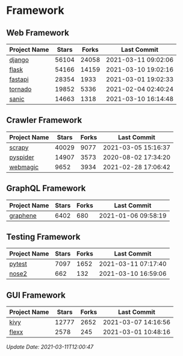 # Framework

## Web Framework
| Project Name | Stars | Forks | Last Commit |
| ------------ | ----- | ----- | ----------- |
| [django](https://github.com/django/django) | 56104 | 24058 | 2021-03-11 09:02:06 |
| [flask](https://github.com/pallets/flask) | 54166 | 14159 | 2021-03-10 19:02:16 |
| [fastapi](https://github.com/tiangolo/fastapi) | 28354 | 1933 | 2021-03-01 19:02:33 |
| [tornado](https://github.com/tornadoweb/tornado) | 19852 | 5336 | 2021-02-04 02:40:24 |
| [sanic](https://github.com/sanic-org/sanic) | 14663 | 1318 | 2021-03-10 16:14:48 |

## Crawler Framework
| Project Name | Stars | Forks | Last Commit |
| ------------ | ----- | ----- | ----------- |
| [scrapy](https://github.com/scrapy/scrapy) | 40029 | 9077 | 2021-03-05 15:16:37 |
| [pyspider](https://github.com/binux/pyspider) | 14907 | 3573 | 2020-08-02 17:34:20 |
| [webmagic](https://github.com/code4craft/webmagic) | 9652 | 3934 | 2021-02-28 17:06:42 |

## GraphQL Framework
| Project Name | Stars | Forks | Last Commit |
| ------------ | ----- | ----- | ----------- |
| [graphene](https://github.com/graphql-python/graphene) | 6402 | 680 | 2021-01-06 09:58:19 |

## Testing Framework
| Project Name | Stars | Forks | Last Commit |
| ------------ | ----- | ----- | ----------- |
| [pytest](https://github.com/pytest-dev/pytest) | 7097 | 1652 | 2021-03-11 07:17:40 |
| [nose2](https://github.com/nose-devs/nose2) | 662 | 132 | 2021-03-10 16:59:06 |

## GUI Framework
| Project Name | Stars | Forks | Last Commit |
| ------------ | ----- | ----- | ----------- |
| [kivy](https://github.com/kivy/kivy) | 12777 | 2652 | 2021-03-07 14:16:56 |
| [flexx](https://github.com/flexxui/flexx) | 2578 | 245 | 2021-03-01 10:48:16 |

*Update Date: 2021-03-11T12:00:47*